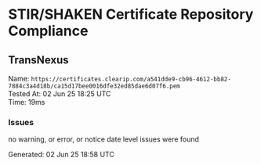 # STIR/SHAKEN Certificate Repository Compliance

## TransNexus

Name: `https://certificates.clearip.com/a541dde9-cb96-4612-bb82-7884c3a4d18b/ca15d17bee0016dfe32ed85dae6d07f6.pem`\
Tested At: 02 Jun 25 18:25 UTC\
Time: 19ms

### Issues

no warning, or error, or notice date level issues were found

Generated: 02 Jun 25 18:58 UTC